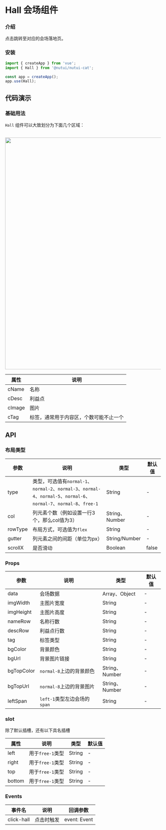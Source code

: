 # Hall 会场组件

### 介绍

点击跳转至对应的会场落地页。

### 安装

``` javascript
import { createApp } from 'vue';
import { Hall } from '@nutui/nutui-cat';

const app = createApp();
app.use(Hall);
```

## 代码演示

### 基础用法



`Hall` 组件可以大致划分为下面几个区域：

<br>

<img src="https://storage.360buyimg.com/imgtools/37fdadd542-7bb0da00-0989-11ec-93ed-e5d3448c4b8d.png" width="750" />

| 属性             | 说明            | 
|-----------------|-----------------|
| cName           | 名称  |
| cDesc           | 利益点 |
| cImage          | 图片  |
| cTag            | 标签，通常用于内容区，个数可能不止一个 | 


## API

### 布局类型

| 参数          | 说明                             | 类型   | 默认值           |
|--------------|----------------------------------|--------|------------------|
| type    | 类型，可选值有`normal-1`、`normal-2`、`normal-3`、`normal-4`、`normal-5`、`normal-6`、`normal-7`、`normal-8`、`free-1`      | String | - |
| col     | 列元素个数（例如设置一行3个，那么col值为3）  | String、Number | - |
| rowType | 布局方式，可选值为`flex`    | String| - |
| gutter  | 列元素之间的间距（单位为px） | String/Number| - |
| scrollX | 是否滑动                  | Boolean| false |

### Props

| 参数         | 说明                             | 类型   | 默认值           |
|--------------|----------------------------------|--------|------------------|
| data         | 会场数据         | Array、Object | - |
| imgWidth     | 主图片宽度       | String | - |
| imgHeight    | 主图片高度       | String | - |
| nameRow      | 名称行数    | String | - |
| descRow      | 利益点行数    | String | - |
| tag          | 标签类型          | String | - |
| bgColor      | 背景颜色          | String | - |
| bgUrl        | 背景图片链接       | String | - |
| bgTopColor   | `normal-8`上边的背景颜色 | String、Number | - |
| bgTopUrl     | `normal-8`上边的背景图片       | String、Number | - |
| leftSpan     | `left-1`类型左边会场的`span`   | String | - |

### slot

除了默认插槽，还有以下具名插槽

| 属性          | 说明                | 类型    |  默认值  |
|--------------|--------------------|--------|---|
| left         | 用于`free-1`类型     | String | - |
| right        | 用于`free-1`类型     | String | - |
| top          | 用于`free-1`类型     | String | - |
| bottom       | 用于`free-1`类型     | String | - |


### Events

| 事件名 | 说明           | 回调参数     |
|--------|----------------|--------------|
| click-hall  | 点击时触发 | event: Event |


